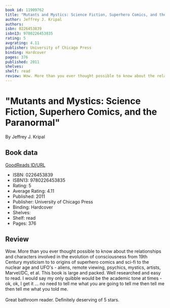 ```yaml
---
book id: 11909762
title: "Mutants and Mystics: Science Fiction, Superhero Comics, and the Paranormal"
author: Jeffrey J. Kripal
authors: 
isbn: 0226453839
isbn13: 9780226453835
rating: 5
avgrating: 4.11
publisher: University of Chicago Press
binding: Hardcover
pages: 376
published: 2011
shelves: 
shelf: read
review: Wow. More than you ever thought possible to know about the relationships and characters involved in the evolution of consciousness from 19th Century mysticism to to origins of superhero comics and sci-fi to the nuclear age and UFO's - aliens, remote viewing, psychics, mystics, artists, Marvel/DC, et al. This book is large and packed. Well researched and easy to read. I would say my only quibble would be the academic tone at times - ok, ok, I get it ... no need to tell me what you are going to tell me then tell me then tell me what you told me.<br/><br/>Great bathroom reader. Definitely deserving of 5 stars.
---
```


# "Mutants and Mystics: Science Fiction, Superhero Comics, and the Paranormal"

By Jeffrey J. Kripal

## Book data

[GoodReads ID/URL](https://www.goodreads.com/book/show/11909762)

- ISBN: 0226453839
- ISBN13: 9780226453835
- Rating: 5
- Average Rating: 4.11
- Published: 2011
- Publisher: University of Chicago Press
- Binding: Hardcover
- Shelves: 
- Shelf: read
- Pages: 376

## Review

Wow. More than you ever thought possible to know about the relationships and characters involved in the evolution of consciousness from 19th Century mysticism to to origins of superhero comics and sci-fi to the nuclear age and UFO's - aliens, remote viewing, psychics, mystics, artists, Marvel/DC, et al. This book is large and packed. Well researched and easy to read. I would say my only quibble would be the academic tone at times - ok, ok, I get it ... no need to tell me what you are going to tell me then tell me then tell me what you told me.<br/><br/>Great bathroom reader. Definitely deserving of 5 stars.

